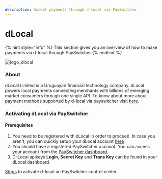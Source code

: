 ```yaml
---
description: Accept payments through d-local via PaySwitcher
---
```


# dLocal

{% hint style="info" %}
This section gives you an overview of how to make payments via d-local through PaySwitcher
{% endhint %}

![logo\_dlocal](https://payswitcher.com/icons/homePageIcons/logos/dlocalLogo.svg)

### About

dLocal Limited is a Uruguayan financial technology company. dLocal powers local payments connecting merchants with billions of emerging market consumers through one single API. To know about more about payment methods supported by d-local via payswitcher visit [here](https://payswitcher.com/pm-list).

### Activating dLocal via PaySwitcher

#### Prerequisites

1. You need to be registered with dLocal in order to proceed. In case you aren't, you can quickly setup your dLocal account [here](https://dlocal.com/)
2. You should have a registered PaySwitcher account. You can access your account from the [PaySwitcher dashboard](https://app.payswitcher.com/register).
3. D-Local apikeys **Login**, **Secret Key** and **Trans Key** can be found in your dLocal dashboard.

[Steps](https://docs.payswitcher.com/payswitcher-cloud/connectors/activate-connector-on-payswitcher) to activate d-local on PaySwitcher control center.
